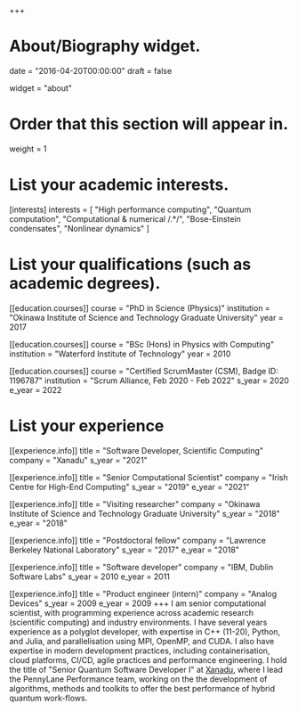 +++
# About/Biography widget.

date = "2016-04-20T00:00:00"
draft = false

widget = "about"

# Order that this section will appear in.
weight = 1

# List your academic interests.
[interests]
  interests = [
    "High performance computing",
    "Quantum computation",
    "Computational & numerical /.*/",
    "Bose-Einstein condensates",
    "Nonlinear dynamics"
  ]

# List your qualifications (such as academic degrees).
[[education.courses]]
  course = "PhD in Science (Physics)"
  institution = "Okinawa Institute of Science and Technology Graduate University"
  year = 2017

[[education.courses]]
  course = "BSc (Hons) in Physics with Computing"
  institution = "Waterford Institute of Technology"
  year = 2010

[[education.courses]]
  course = "Certified ScrumMaster (CSM), Badge ID: 1196787"
  institution = "Scrum Alliance, Feb 2020 - Feb 2022"
  s_year = 2020
  e_year = 2022


# List your experience
[[experience.info]]
  title = "Software Developer, Scientific Computing"
  company = "Xanadu"
  s_year = "2021"

[[experience.info]]
  title = "Senior Computational Scientist"
  company = "Irish Centre for High-End Computing"
  s_year = "2019"
  e_year = "2021"

[[experience.info]]
  title = "Visiting researcher"
  company = "Okinawa Institute of Science and Technology Graduate University"
  s_year = "2018"
  e_year = "2018"

[[experience.info]]
  title = "Postdoctoral fellow"
  company = "Lawrence Berkeley National Laboratory"
  s_year = "2017"
  e_year = "2018"


[[experience.info]]
  title = "Software developer"
  company = "IBM, Dublin Software Labs"
  s_year = 2010
  e_year = 2011

[[experience.info]]
  title = "Product engineer (intern)"
  company = "Analog Devices"
  s_year = 2009
  e_year = 2009
+++
I am senior computational scientist, with programming experience across academic research (scientific computing) and industry environments. I have several years experience as a polyglot developer, with expertise in C++ (11-20), Python, and Julia, and parallelisation using MPI, OpenMP, and CUDA. I also have expertise in modern development practices, including containerisation, cloud platforms, CI/CD, agile practices and performance engineering. I hold the title of "Senior Quantum Software Developer I" at [Xanadu](https://xanadu.ai), where I lead the PennyLane Performance team, working on the the development of algorithms, methods and toolkits to offer the best performance of hybrid quantum work-flows. 